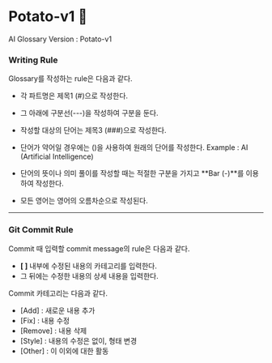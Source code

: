 # Potato-v1 :potato:
AI Glossary Version : Potato-v1

### Writing Rule

Glossary를 작성하는 rule은 다음과 같다.

- 각 파트명은 제목1 (#)으로 작성한다.
- 그 아래에 구분선(---)을 작성하여 구분을 둔다.

- 작성할 대상의 단어는 제목3 (###)으로 작성한다.
- 단어가 약어일 경우에는 ()을 사용하여 원래의 단어를 작성한다.
  Example : AI (Artificial Intelligence)

- 단어의 뜻이나 의미 풀이를 작성할 때는 적절한 구분을 가지고 **Bar (-)**를 이용하여 작성한다.

- 모든 영어는 영어의 오름차순으로 작성된다.

---

### Git Commit Rule

Commit 때 입력할 commit message의 rule은 다음과 같다.

- **[ ]** 내부에 수정된 내용의 카테고리를 입력한다.
- 그 뒤에는 수정한 내용의 상세 내용을 입력한다.

Commit 카테고리는 다음과 같다.

- [Add] : 새로운 내용 추가
- [Fix] :  내용 수정
- [Remove] : 내용 삭제
- [Style] : 내용의 수정은 없이, 형태 변경
- [Other] : 이 이외에 대한 활동

